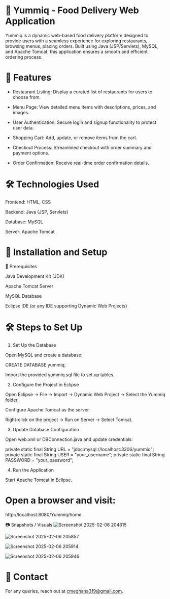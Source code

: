 # 🍕 Yummiq - Food Delivery Web Application

Yummiq is a dynamic web-based food delivery platform designed to provide users with a seamless experience for exploring restaurants, browsing menus, placing orders. Built using Java (JSP/Servlets), MySQL, and Apache Tomcat, this application ensures a smooth and efficient ordering process.

# 🚀 Features

* Restaurant Listing: Display a curated list of restaurants for users to choose from.

* Menu Page: View detailed menu items with descriptions, prices, and images.

* User Authentication: Secure login and signup functionality to protect user data.

* Shopping Cart: Add, update, or remove items from the cart.

* Checkout Process: Streamlined checkout with order summary and payment options.

* Order Confirmation: Receive real-time order confirmation details.

# 🛠 Technologies Used

Frontend: HTML, CSS

Backend: Java (JSP, Servlets)

Database: MySQL

Server: Apache Tomcat


# 🔧 Installation and Setup

📌 Prerequisites

Java Development Kit (JDK)

Apache Tomcat Server

MySQL Database

Eclipse IDE (or any IDE supporting Dynamic Web Projects)


# 🛠 Steps to Set Up

1. Set Up the Database

Open MySQL and create a database:

CREATE DATABASE yummiq;

Import the provided yummiq.sql file to set up tables.



2. Configure the Project in Eclipse

Open Eclipse → File → Import → Dynamic Web Project → Select the Yummiq folder.

Configure Apache Tomcat as the server.

Right-click on the project → Run on Server → Select Tomcat.

3. Update Database Configuration

Open web.xml or DBConnection.java and update credentials:

private static final String URL = "jdbc:mysql://localhost:3306/yummiq";
private static final String USER = "your_username";
private static final String PASSWORD = "your_password";

4. Run the Application

Start Apache Tomcat in Eclipse.

# Open a browser and visit:

http://localhost:8080/Yummiq/home.

📷 Snapshots / Visuals
![Screenshot 2025-02-06 204815](https://github.com/user-attachments/assets/642fb717-2c86-432f-bbce-2f78e5525e6e)

![Screenshot 2025-02-06 205857](https://github.com/user-attachments/assets/5083edc1-6efd-4324-9d5b-bbf4953cdf01)

![Screenshot 2025-02-06 205914](https://github.com/user-attachments/assets/6d5ba7ce-f05b-4927-b194-e3e520eb1593)

![Screenshot 2025-02-06 205946](https://github.com/user-attachments/assets/46ad7181-8e21-4db2-9e02-86796155b2ed)

# 📩 Contact

For any queries, reach out at cmeghana319@gmail.com.

